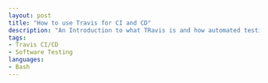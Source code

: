 ```yaml
---
layout: post
title: "How to use Travis for CI and CD"
description: "An Introduction to what TRavis is and how automated testing reduces your work while debugging code"
tags: 
- Travis CI/CD
- Software Testing
languages:
- Bash
---
```

